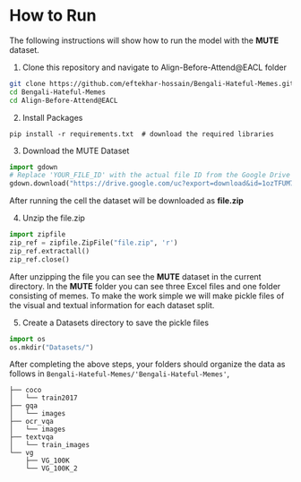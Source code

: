 # How to Run

The following instructions will show how to run the model with the **MUTE** dataset. 

1. Clone this repository and navigate to Align-Before-Attend@EACL folder
```bash
git clone https://github.com/eftekhar-hossain/Bengali-Hateful-Memes.git
cd Bengali-Hateful-Memes
cd Align-Before-Attend@EACL
```

2. Install Packages
```Shell
pip install -r requirements.txt  # download the required libraries
```
3. Download the MUTE Dataset
   
```python
import gdown
# Replace 'YOUR_FILE_ID' with the actual file ID from the Google Drive link.
gdown.download("https://drive.google.com/uc?export=download&id=1ozTFUM7q27g7uckhPWUiQFwhROCiEUAc", "file.zip", quiet=False)
```
After running the cell the dataset will be downloaded as **file.zip**

4. Unzip the file.zip

```python
import zipfile
zip_ref = zipfile.ZipFile("file.zip", 'r')
zip_ref.extractall()
zip_ref.close()
```
  After unzipping the file you can see the **MUTE** dataset in the current directory. In the **MUTE** folder you can see   three Excel files and one folder consisting of memes. To make the work simple we will make pickle files of the visual and textual information for each dataset split.



5. Create a Datasets directory to save the pickle files 
```python
import os
os.mkdir("Datasets/")
```

After completing the above steps, your folders should organize the data as follows in `Bengali-Hateful-Memes/'Bengali-Hateful-Memes'`,

```
├── coco
│   └── train2017
├── gqa
│   └── images
├── ocr_vqa
│   └── images
├── textvqa
│   └── train_images
└── vg
    ├── VG_100K
    └── VG_100K_2
```
